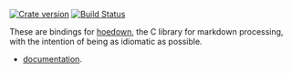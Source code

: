 [![Crate version](https://img.shields.io/crates/v/hoedown.svg)](https://crates.io/crates/hoedown) [![Build Status](https://travis-ci.org/blaenk/hoedown.svg?branch=master)](https://travis-ci.org/blaenk/hoedown)

These are bindings for [hoedown](https://github.com/hoedown/hoedown), the C library for markdown processing, with the intention of being as idiomatic as possible.

* [documentation](http://www.blaenkdenum.com/hoedown).

